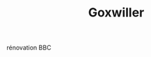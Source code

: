 ﻿---
publishdate: 2018-10-31
title: "Goxwiller"
description: "Extension et restructuration d’une école maternelle et élémentaire"
location: "Goxwiller (67)"
client: "Commune de Goxwiller"
builder: [
'Agence N.Larché & N.Metzger, architectes d.pl.g.',
'Chef de projet pour les phases : ESQ, APS, APD/PC, PRO, DCE, ACT, EXE/DET',
'Echoes, SIB Etudes, Sedime, EFT2E Ing., Fluid’IT TFC'
]
period: "2015 - 2017"
surface: "720 m²"
cost: "1 420 000 € HT"
images: [
'small/goxwiller/DSC_1318_m_D_Web.jpg',
'small/goxwiller/DSC_1313_m_D_Web.jpg',
'small/goxwiller/DSC_1320_m_D_Web.jpg',
'small/goxwiller/DSC_1322_m_D_Web.jpg',
'small/goxwiller/DSC_1612_m_D_Web.jpg',
'small/goxwiller/DSC_1622_m_D_Web.jpg',
]
---
rénovation BBC
